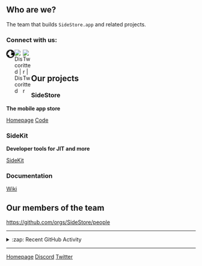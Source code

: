 <!-- 
Docs: How to use GitHub README and actions to auto-generate embedded content.
https://github.com/anuraghazra/github-readme-stats
https://www.youtube.com/watch?v=n6d4KHSKqGk
https://github.com/rahuldkjain/github-profile-readme-generator
 -->

## Who are we?

The team that builds `SideStore.app` and related projects.

### Connect with us:

<!--
[![Website](https://img.shields.io/website?label=sidestore.io&style=for-the-badge&url=https://sidestore.io)](https://sidestore.io)
[![Twitter Follow](https://img.shields.io/twitter/follow/sidestore_io?color=1DA1F2&logo=twitter&style=for-the-badge)](https://twitter.com/intent/follow?original_referer=https%3A%2F%2Fgithub.com%2Fsidestore&screen_name=sidestore)
[![GitHub Followers](https://img.shields.io/github/followers/sidestore?style=for-the-badge)]()
[![GitHub Sponsors](https://img.shields.io/github/sponsors/sidestore?style=for-the-badge
)]() 
-->

[<img align="left" alt="sidestore.io" width="22px" src="https://raw.githubusercontent.com/iconic/open-iconic/master/svg/globe.svg" />][website]
[<img align="left" alt="Discord | Discord" width="22px" src="https://cdn.jsdelivr.net/npm/simple-icons@v3/icons/discord.svg" />][discord]
[<img align="left" alt="Twitter | Twitter" width="22px" src="https://cdn.jsdelivr.net/npm/simple-icons@v3/icons/twitter.svg" />][twitter]

<br />
<br />

## Our projects

### SideStore

__The mobile app store__

[Homepage][website]
[Code][git.sidestore]

### SideKit

__Developer tools for JIT and more__

[SideKit][git.sidekit]

### Documentation

[Wiki][wiki]

## Our members of the team

https://github.com/orgs/SideStore/people

---

<details>
  <summary>:zap: Recent GitHub Activity</summary>

<!--START_SECTION:activity-->
1. 🗣 Commented on [#723](https://github.com/SideStore/SideStore/issues/723) in [SideStore/SideStore](https://github.com/SideStore/SideStore)
2. 🗣 Commented on [#734](https://github.com/SideStore/SideStore/issues/734) in [SideStore/SideStore](https://github.com/SideStore/SideStore)
3. 🗣 Commented on [#738](https://github.com/SideStore/SideStore/issues/738) in [SideStore/SideStore](https://github.com/SideStore/SideStore)
4. 💪 Opened PR [#738](https://github.com/SideStore/SideStore/pull/738) in [SideStore/SideStore](https://github.com/SideStore/SideStore)
5. ❗️ Opened issue [#737](https://github.com/SideStore/SideStore/issues/737) in [SideStore/SideStore](https://github.com/SideStore/SideStore)
6. 💪 Opened PR [#36](https://github.com/SideStore/SideStore-Docs/pull/36) in [SideStore/SideStore-Docs](https://github.com/SideStore/SideStore-Docs)
7. 🗣 Commented on [#723](https://github.com/SideStore/SideStore/issues/723) in [SideStore/SideStore](https://github.com/SideStore/SideStore)
8. 🗣 Commented on [#723](https://github.com/SideStore/SideStore/issues/723) in [SideStore/SideStore](https://github.com/SideStore/SideStore)
9. 🗣 Commented on [#723](https://github.com/SideStore/SideStore/issues/723) in [SideStore/SideStore](https://github.com/SideStore/SideStore)
10. 🗣 Commented on [#723](https://github.com/SideStore/SideStore/issues/723) in [SideStore/SideStore](https://github.com/SideStore/SideStore)
11. 🗣 Commented on [#734](https://github.com/SideStore/SideStore/issues/734) in [SideStore/SideStore](https://github.com/SideStore/SideStore)
12. 🗣 Commented on [#698](https://github.com/SideStore/SideStore/issues/698) in [SideStore/SideStore](https://github.com/SideStore/SideStore)
13. ❗️ Closed issue [#698](https://github.com/SideStore/SideStore/issues/698) in [SideStore/SideStore](https://github.com/SideStore/SideStore)
14. 🎉 Merged PR [#736](https://github.com/SideStore/SideStore/pull/736) in [SideStore/SideStore](https://github.com/SideStore/SideStore)
15. 🗣 Commented on [#736](https://github.com/SideStore/SideStore/issues/736) in [SideStore/SideStore](https://github.com/SideStore/SideStore)
16. 🗣 Commented on [#723](https://github.com/SideStore/SideStore/issues/723) in [SideStore/SideStore](https://github.com/SideStore/SideStore)
17. 💪 Opened PR [#736](https://github.com/SideStore/SideStore/pull/736) in [SideStore/SideStore](https://github.com/SideStore/SideStore)
18. 🗣 Commented on [#734](https://github.com/SideStore/SideStore/issues/734) in [SideStore/SideStore](https://github.com/SideStore/SideStore)
19. 🗣 Commented on [#734](https://github.com/SideStore/SideStore/issues/734) in [SideStore/SideStore](https://github.com/SideStore/SideStore)
20. 🗣 Commented on [#605](https://github.com/SideStore/SideStore/issues/605) in [SideStore/SideStore](https://github.com/SideStore/SideStore)
<!--END_SECTION:activity-->

</details>

---

[Homepage][patreon] [Discord][discord] [Twitter][twitter]

<!--
- [Patreon][patreon]
- [OpenCollective][opencollective]
- [YouTube][youtube]
-->

[website]: https://sidestore.io
[wiki]: https://wiki.sidestore.io
[twitter]: https://twitter.com/sidestore_io
[discord]: https://discord.gg/sidestore-949183273383395328
[youtube]: https://youtube.com/TODO
[patreon]: https://www.patreon.com/SideStore
[opencollective]: https://opencollective.com/TODO
[git.sidestore]: https://github.com/SideStore/SideStore/
[git.sidekit]: https://github.com/SideStore/SideKit

